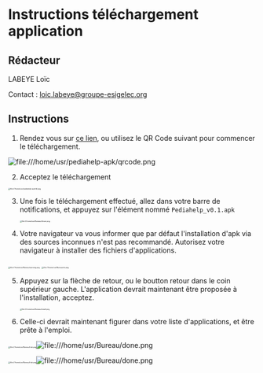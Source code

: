 # Instructions téléchargement application

## Rédacteur

LABEYE Loïc

Contact : <loic.labeye@groupe-esigelec.org>

## Instructions

1. Rendez vous sur [ce lien](https://github.com/pediahelp-apk/pediahelp-apk/releases/download/0.1/Pediahelp_v0.1.apk), ou utilisez le QR Code suivant pour commencer le téléchargement.

![file:///home/usr/pediahelp-apk/qrcode.png](file:///home/usr/pediahelp-apk/qrcode.png)

2. Acceptez le téléchargement

<img src="file:///home/usr/pediahelp-apk/dl.png" alt="file:///home/usr/pediahelp-apk/dl.png" style="zoom: 25%;" />

3. Une fois le téléchargement effectué, allez dans votre barre de notifications, et appuyez sur l'élément nommé `Pediahelp_v0.1.apk`

   <img src="file:///home/usr/Bureau/dlover.png" alt="file:///home/usr/Bureau/dlover.png" style="zoom:25%;" />

4. Votre navigateur va vous informer que par défaut l'installation d'apk via des sources inconnues n'est pas recommandé. Autorisez votre navigateur à installer des fichiers d'applications.

<img src="file:///home/usr/Bureau/warning.png" alt="file:///home/usr/Bureau/warning.png" style="zoom:25%;" />

<img src="file:///home/usr/Bureau/ok.png" alt="file:///home/usr/Bureau/ok.png" style="zoom:25%;" />

5. Appuyez sur la flèche de retour, ou le boutton retour dans le coin supérieur gauche. L'application devrait maintenant être proposée à l'installation, acceptez.

   <img src="file:///home/usr/Bureau/install.png" alt="file:///home/usr/Bureau/install.png" style="zoom:25%;" />

6. Celle-ci devrait maintenant figurer dans votre liste d'applications, et être prête à l'emploi.

<img src="file:///home/usr/Bureau/hub.png" alt="file:///home/usr/Bureau/hub.png" style="zoom:25%;" />![file:///home/usr/Bureau/done.png](file:///home/usr/Bureau/done.png)

<img src="file:///home/usr/Bureau/hub.png" alt="file:///home/usr/Bureau/hub.png" style="zoom:25%;" />![file:///home/usr/Bureau/done.png](file:///home/usr/Bureau/done.png)
